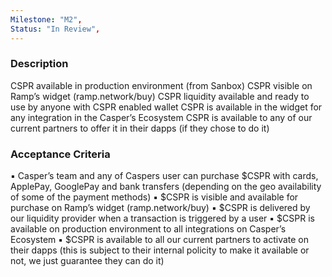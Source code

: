 ```yaml
---
Milestone: "M2",
Status: "In Review",
---
```

<!--lang:en--> 
### Description

CSPR available in production environment (from Sanbox)
CSPR visible on Ramp’s widget (ramp.network/buy)
CSPR liquidity available and ready to use by anyone with CSPR enabled wallet
CSPR is available in the widget for any integration in the Casper’s Ecosystem
CSPR is available to any of our current partners to offer it in their dapps (if they chose to do it)

### Acceptance Criteria

▪ Casper’s team and any of Caspers user can purchase $CSPR with cards, ApplePay, GooglePay
and bank transfers (depending on the geo availability of some of the payment methods)
▪ $CSPR is visible and available for purchase on Ramp’s widget (ramp.network/buy)
▪ $CSPR is delivered by our liquidity provider when a transaction is triggered by a user
▪ $CSPR is available on production environment to all integrations on Casper’s Ecosystem
▪ $CSPR is available to all our current partners to activate on their dapps (this is subject to their internal policity to make it available or not, we just guarantee they can do it)
